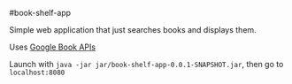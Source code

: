 #book-shelf-app

Simple web application that just searches books and displays them.

Uses [Google Book APIs](https://developers.google.com/books/docs/v1/using)

Launch with `java -jar jar/book-shelf-app-0.0.1-SNAPSHOT.jar`, then go to `localhost:8080`
